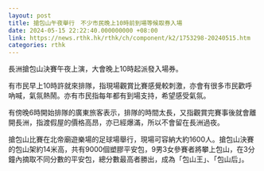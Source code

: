 ```yaml
---
layout: post
title: 搶包山午夜舉行　不少市民晚上10時前到場等候取券入場
date: 2024-05-15 22:22:40.000000000 +08:00
link: https://news.rthk.hk/rthk/ch/component/k2/1753298-20240515.htm
categories: rthk
---
```


長洲搶包山決賽午夜上演，大會晚上10時起派發入場券。

有市民早上10時許就來排隊，指現場觀賞比賽感覺較刺激，亦會有很多市民歡呼吶喊，氣氛熱鬧。亦有市民指每年都有到場支持，希望感受氣氛。

有傍晚6時開始排隊的廣東旅客表示，排隊的時間太長，又指觀賞完賽事後就會離開長洲，指渡假屋的價格高昂，亦已經爆滿，所以不會留在長洲過夜。

搶包山比賽在北帝廟遊樂場的足球場舉行，現場可容納大約1600人。搶包山決賽的包山架約14米高，共有9000個塑膠平安包，9男3女參賽者將攀上包山，在3分鐘內摘取不同分數的平安包，總分數最高者勝出，成為「包山王」、「包山后」。
